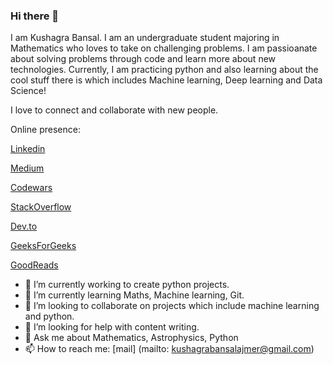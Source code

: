 ### Hi there 👋
I am Kushagra Bansal. I am an undergraduate student majoring in Mathematics who loves to take on challenging problems. I am passioanate about solving problems through code and learn more about new technologies. Currently, I am practicing python and also learning about the cool stuff there is which includes Machine learning, Deep learning and Data Science!

I love to connect and collaborate with new people.

Online presence:

[Linkedin](https://www.linkedin.com/in/kushagra-bansal-96862a19b/)

[Medium](https://medium.com/@kushagra1101)

[Codewars](https://www.codewars.com/users/crisfuller)

[StackOverflow](https://stackoverflow.com/users/13550402/kushagra-bansal)

[Dev.to](https://dev.to/kush1101)

[GeeksForGeeks](https://auth.geeksforgeeks.org/user/kush11/profile)

[GoodReads](https://www.goodreads.com/user/show/115877948-kushagra-bansal)

- 🔭 I’m currently working to create python projects.
- 🌱 I’m currently learning Maths, Machine learning, Git.
- 👯 I’m looking to collaborate on projects which include machine learning and python.
- 🤔 I’m looking for help with content writing.
- 💬 Ask me about Mathematics, Astrophysics, Python
- 📫 How to reach me: [mail] (mailto: kushagrabansalajmer@gmail.com)


<!--
**Kush1101/Kush1101** is a ✨ _special_ ✨ repository because its `README.md` (this file) appears on your GitHub profile.

Here are some ideas to get you started:

- 🔭 I’m currently working to create python projects.
- 🌱 I’m currently learning Maths, Machine learning, Git.
- 👯 I’m looking to collaborate on projects which include machine learning and python.
- 🤔 I’m looking for help with content writing.
- 💬 Ask me about Mathematics, Astrophysics, Python
- 📫 How to reach me: [mail] (mailto: kushagrabansalajmer@gmail.com)
- 😄 Pronouns: ...
- ⚡ Fun fact: ...
-->

